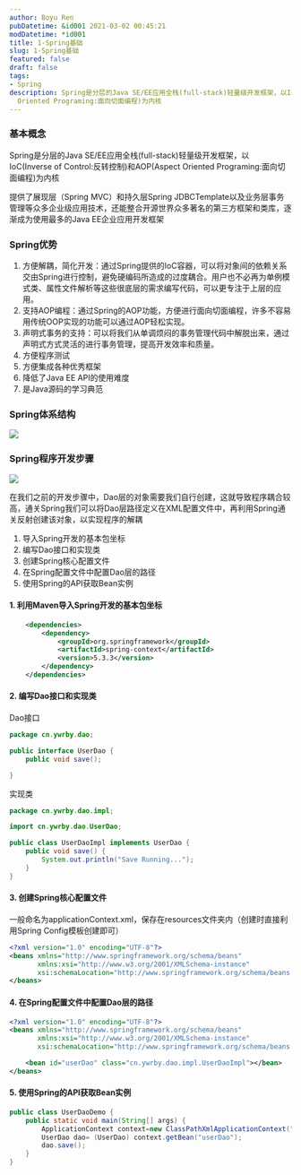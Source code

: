 ```yaml
---
author: Boyu Ren
pubDatetime: &id001 2021-03-02 00:45:21
modDatetime: *id001
title: 1-Spring基础
slug: 1-Spring基础
featured: false
draft: false
tags:
- Spring
description: Spring是分层的Java SE/EE应用全栈(full-stack)轻量级开发框架，以IoC(Inverse of Control:反转控制)和AOP(Aspect
  Oriented Programing:面向切面编程)为内核
---
```


### 基本概念
Spring是分层的Java SE/EE应用全栈(full-stack)轻量级开发框架，以IoC(Inverse of Control:反转控制)和AOP(Aspect Oriented Programing:面向切面编程)为内核

提供了展现层（Spring MVC）和持久层Spring JDBCTemplate以及业务层事务管理等众多企业级应用技术，还能整合开源世界众多著名的第三方框架和类库，逐渐成为使用最多的Java EE企业应用开发框架

### Spring优势

1. 方便解耦，简化开发：通过Spring提供的IoC容器，可以将对象间的依赖关系交由Spring进行控制，避免硬编码所造成的过度耦合。用户也不必再为单例模式类、属性文件解析等这些很底层的需求编写代码，可以更专注于上层的应用。
2. 支持AOP编程：通过Spring的AOP功能，方便进行面向切面编程，许多不容易用传统OOP实现的功能可以通过AOP轻松实现。
3. 声明式事务的支持：可以将我们从单调烦闷的事务管理代码中解脱出来，通过声明式方式灵活的进行事务管理，提高开发效率和质量。
4. 方便程序测试
5. 方便集成各种优秀框架
6. 降低了Java EE API的使用难度
7. 是Java源码的学习典范

### Spring体系结构

![](https://ywrbyimg.oss-cn-chengdu.aliyuncs.com/img/spring%E4%BD%93%E7%B3%BB%E7%BB%93%E6%9E%84.jpg)

### Spring程序开发步骤

![](https://ywrbyimg.oss-cn-chengdu.aliyuncs.com/img/Spring%E5%BC%80%E5%8F%91%E6%AD%A5%E9%AA%A4.jpg)

在我们之前的开发步骤中，Dao层的对象需要我们自行创建，这就导致程序耦合较高，通关Spring我们可以将Dao层路径定义在XML配置文件中，再利用Spring通关反射创建该对象，以实现程序的解耦

1. 导入Spring开发的基本包坐标
2. 编写Dao接口和实现类
3. 创建Spring核心配置文件
4. 在Spring配置文件中配置Dao层的路径
5. 使用Spring的API获取Bean实例

#### 1. 利用Maven导入Spring开发的基本包坐标

```xml
    <dependencies>
        <dependency>
            <groupId>org.springframework</groupId>
            <artifactId>spring-context</artifactId>
            <version>5.3.3</version>
        </dependency>
    </dependencies>
```

#### 2. 编写Dao接口和实现类

Dao接口

```java
package cn.ywrby.dao;

public interface UserDao {
    public void save();

}
```

实现类

```java
package cn.ywrby.dao.impl;

import cn.ywrby.dao.UserDao;

public class UserDaoImpl implements UserDao {
    public void save() {
        System.out.println("Save Running...");
    }
}
```

#### 3. 创建Spring核心配置文件
一般命名为applicationContext.xml，保存在resources文件夹内（创建时直接利用Spring Config模板创建即可）

```xml
<?xml version="1.0" encoding="UTF-8"?>
<beans xmlns="http://www.springframework.org/schema/beans"
       xmlns:xsi="http://www.w3.org/2001/XMLSchema-instance"
       xsi:schemaLocation="http://www.springframework.org/schema/beans http://www.springframework.org/schema/beans/spring-beans.xsd">
</beans>
```

#### 4. 在Spring配置文件中配置Dao层的路径

```xml
<?xml version="1.0" encoding="UTF-8"?>
<beans xmlns="http://www.springframework.org/schema/beans"
       xmlns:xsi="http://www.w3.org/2001/XMLSchema-instance"
       xsi:schemaLocation="http://www.springframework.org/schema/beans http://www.springframework.org/schema/beans/spring-beans.xsd">

    <bean id="userDao" class="cn.ywrby.dao.impl.UserDaoImpl"></bean>
</beans>
```

#### 5. 使用Spring的API获取Bean实例

```java
public class UserDaoDemo {
    public static void main(String[] args) {
        ApplicationContext context=new ClassPathXmlApplicationContext("applicationContext.xml");
        UserDao dao= (UserDao) context.getBean("userDao");
        dao.save();
    }
}
```